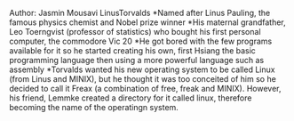 Author: Jasmin Mousavi 
LinusTorvalds
*Named after Linus Pauling, the famous physics chemist and Nobel prize winner 
*His maternal grandfather, Leo Toerngvist (professor of statistics) who bought his first personal computer, the commodore Vic 20
*He got bored with the few programs available for it so he started creating his own, first Hsiang the basic programming language then using a more powerful language such as assembly
*Torvalds wanted his new operating system to be called Linux (from Linus and MINIX), but he thought it was too conceited of him so he decided to call it Freax (a combination of free, freak and MINIX). However, his friend, Lemmke created a directory for it called linux, therefore becoming the name of the operatingn system.
